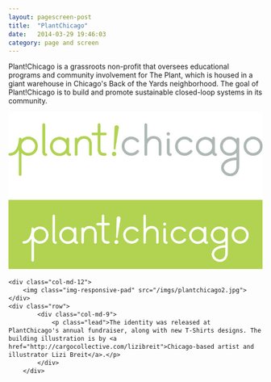 ```yaml
---
layout: pagescreen-post
title:  "PlantChicago"
date:   2014-03-29 19:46:03
category: page and screen
---
```

<div class="page-content inset">
<div class="row">
	<div class="row">
            <div class="col-md-9">
                <p class="lead">Plant!Chicago is a grassroots non-profit that oversees educational programs and community involvement for The Plant, which is housed in a giant warehouse in Chicago's Back of the Yards neighborhood. The goal of Plant!Chicago is to build and promote sustainable closed-loop systems in its community.</p>
            </div>
        </div>
    <div class="col-md-12">
		<img class="img-responsive-pad" src="/imgs/plantchicago1.jpg">
	</div>
	<div class="col-md-12">
		<img class="img-responsive-pad" src="/imgs/plantchicago3.jpg">
	</div>
	
	<div class="col-md-12">
		<img class="img-responsive-pad" src="/imgs/plantchicago2.jpg">
	</div>
	<div class="row">
            <div class="col-md-9">
                <p class="lead">The identity was released at PlantChicago's annual fundraiser, along with new T-Shirts designs. The building illustration is by <a href="http://cargocollective.com/lizibreit">Chicago-based artist and illustrator Lizi Breit</a>.</p>
            </div>
        </div>

</div>
</div>

